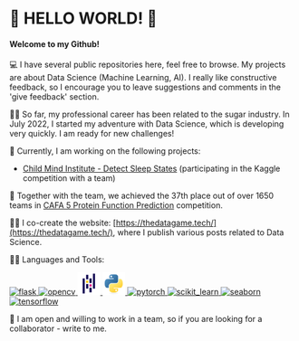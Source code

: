 # 👋 HELLO WORLD! 👋

#### Welcome to my Github! 
:computer: I have several public repositories here, feel free to browse. My projects are about Data Science (Machine Learning, AI). I really like constructive feedback, so I encourage you to leave suggestions and comments in the 'give feedback' section.

:woman_factory_worker: So far, my professional career has been related to the sugar industry. In July 2022, I started my adventure with Data Science, which is developing very quickly. I am ready for new challenges!

:pencil: Currently, I am working on the following projects:
* [Child Mind Institute - Detect Sleep States](https://www.kaggle.com/competitions/child-mind-institute-detect-sleep-states) (participating in the Kaggle competition with a team)

:tada: Together with the team, we achieved the 37th place out of over 1650 teams in [CAFA 5 Protein Function Prediction](https://www.kaggle.com/competitions/cafa-5-protein-function-prediction?rvi=1) competition.

:woman_technologist: I co-create the website: [https://thedatagame.tech/](https://thedatagame.tech/), where I publish various posts related to Data Science.

:woman_scientist: Languages and Tools:
<p align="left"> <a href="https://flask.palletsprojects.com/" target="_blank" rel="noreferrer"> <img src="https://www.vectorlogo.zone/logos/pocoo_flask/pocoo_flask-icon.svg" alt="flask" width="40" height="40"/> </a> <a href="https://opencv.org/" target="_blank" rel="noreferrer"> <img src="https://www.vectorlogo.zone/logos/opencv/opencv-icon.svg" alt="opencv" width="40" height="40"/> </a> <a href="https://pandas.pydata.org/" target="_blank" rel="noreferrer"> <img src="https://raw.githubusercontent.com/devicons/devicon/2ae2a900d2f041da66e950e4d48052658d850630/icons/pandas/pandas-original.svg" alt="pandas" width="40" height="40"/> </a> <a href="https://www.python.org" target="_blank" rel="noreferrer"> <img src="https://raw.githubusercontent.com/devicons/devicon/master/icons/python/python-original.svg" alt="python" width="40" height="40"/> </a> <a href="https://pytorch.org/" target="_blank" rel="noreferrer"> <img src="https://www.vectorlogo.zone/logos/pytorch/pytorch-icon.svg" alt="pytorch" width="40" height="40"/> </a> <a href="https://scikit-learn.org/" target="_blank" rel="noreferrer"> <img src="https://upload.wikimedia.org/wikipedia/commons/0/05/Scikit_learn_logo_small.svg" alt="scikit_learn" width="40" height="40"/> </a> <a href="https://seaborn.pydata.org/" target="_blank" rel="noreferrer"> <img src="https://seaborn.pydata.org/_images/logo-mark-lightbg.svg" alt="seaborn" width="40" height="40"/> </a> <a href="https://www.tensorflow.org" target="_blank" rel="noreferrer"> <img src="https://www.vectorlogo.zone/logos/tensorflow/tensorflow-icon.svg" alt="tensorflow" width="40" height="40"/> </a> </p>

:woman: I am open and willing to work in a team, so if you are looking for a collaborator - write to me.
<!--
**michalinahulak/michalinahulak** is a ✨ _special_ ✨ repository because its `README.md` (this file) appears on your GitHub profile.

Here are some ideas to get you started:

- 🔭 I’m currently working on ...
- 🌱 I’m currently learning ...
- 👯 I’m looking to collaborate on ...
- 🤔 I’m looking for help with ...
- 💬 Ask me about ...
- 📫 How to reach me: ...
- 😄 Pronouns: ...
- ⚡ Fun fact: ...
-->
